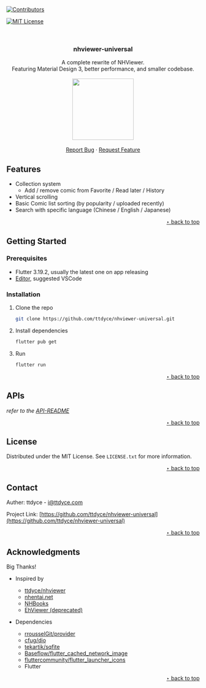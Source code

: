 <!-- Improved compatibility of back to top link: See: https://github.com/othneildrew/Best-README-Template/pull/73 -->
<a name="readme-top"></a>
<!--
*** Thanks for checking out the Best-README-Template. If you have a suggestion
*** that would make this better, please fork the repo and create a pull request
*** or simply open an issue with the tag "enhancement".
*** Don't forget to give the project a star!
*** Thanks again! Now go create something AMAZING! :D
-->



<!-- PROJECT SHIELDS -->
<!--
*** I'm using markdown "reference style" links for readability.
*** Reference links are enclosed in brackets [ ] instead of parentheses ( ).
*** See the bottom of this document for the declaration of the reference variables
*** for contributors-url, forks-url, etc. This is an optional, concise syntax you may use.
*** https://www.markdownguide.org/basic-syntax/#reference-style-links
-->
[![Contributors][contributors-shield]][contributors-url]
<!-- [![Forks][forks-shield]][forks-url]
[![Stargazers][stars-shield]][stars-url]
[![Issues][issues-shield]][issues-url] -->
[![MIT License][license-shield]][license-url]
<!-- [![LinkedIn][linkedin-shield]][linkedin-url] -->



<!-- PROJECT LOGO -->
<br />
<div align="center">
  <!-- <a href="https://github.com/ttdyce/nhviewer-universal">
    <img src="assets/icon/icon.png" alt="Logo" width="80" height="80">
  </a> -->

<h3 align="center">nhviewer-universal</h3>

  <p align="center">
    A complete rewrite of NHViewer. <br />
    Featuring Material Design 3, better performance, and smaller codebase. 
    <br />
    <br />
    <img src='https://storage.googleapis.com/cms-storage-bucket/916809aa4c8f73ad70d2.svg' width=160>
    <br />
    <br />
    <!-- <a href="https://github.com/ttdyce/nhviewer-universal"><strong>Explore the docs »</strong></a> -->
    <!-- <br /> -->
    <a href="https://github.com/ttdyce/nhviewer-universal/issues">Report Bug</a>
    ·
    <a href="https://github.com/ttdyce/nhviewer-universal/issues">Request Feature</a>
  </p>
</div>

<!-- ABOUT THE PROJECT -->
<!-- ## About The Project -->

<!-- todo 20240329 provide in-app screenshots -->
<!-- [![Product Name Screen Shot][product-screenshot]](https://example.com) -->

<!-- Here's a blank template to get started: To avoid retyping too much info. Do a search and replace with your text editor for the following: `ttdyce`, `nhviewer-universal`, `twitter_handle`, `linkedin_username`, `email_client`, `email`, `nhviewer-universal`, `A complete rewrite of NHViewer, with flutter. Featuring Material Design 3, better performance, and smaller codebase. `

<p align="right"> <a href="#readme-top"> ‣ back to top</a> </p> -->

## Features

- Collection system
  - Add / remove comic from Favorite / Read later / History
- Vertical scrolling
- Basic Comic list sorting (by popularity / uploaded recently)
- Search with specific language (Chinese / English / Japanese)

<p align="right"> <a href="#readme-top"> ‣ back to top</a> </p>

<!-- GETTING STARTED -->
## Getting Started

### Prerequisites

- Flutter 3.19.2, usually the latest one on app releasing
- [Editor](https://docs.flutter.dev/get-started/editor), suggested VSCode

### Installation

1. Clone the repo
   ```sh
   git clone https://github.com/ttdyce/nhviewer-universal.git
   ```
2. Install dependencies
   ```sh
   flutter pub get
   ```
3. Run
   ```sh
   flutter run
   ```

<p align="right"> <a href="#readme-top"> ‣ back to top</a> </p>


<!-- USAGE EXAMPLES -->
<!-- ## Usage

Use this space to show useful examples of how a project can be used. Additional screenshots, code examples and demos work well in this space. You may also link to more resources.

_For more examples, please refer to the [Documentation](https://example.com)_

<p align="right"> <a href="#readme-top"> ‣ back to top</a> </p>
 -->
 
## APIs

_refer to the [API-README](API-README.md)_

<p align="right"> <a href="#readme-top"> ‣ back to top</a> </p>


<!-- LICENSE -->
## License

Distributed under the MIT License. See `LICENSE.txt` for more information.

<p align="right"> <a href="#readme-top"> ‣ back to top</a> </p>


<!-- CONTACT -->
## Contact

Auther: ttdyce - i@ttdyce.com

Project Link: [https://github.com/ttdyce/nhviewer-universal](https://github.com/ttdyce/nhviewer-universal)

<p align="right"> <a href="#readme-top"> ‣ back to top</a> </p>


<!-- ACKNOWLEDGMENTS -->
## Acknowledgments

Big Thanks!

- Inspired by
  - [ttdyce/nhviewer](https://github.com/ttdyce/NHentai-NHViewer)
  - [nhentai.net](https://nhentai.net)
  - [NHBooks](https://github.com/NHMoeDev/NHentai-android)
  - [EhViewer (deprecated)](https://github.com/seven332/EhViewer)

- Dependencies
  - [rrousselGit/provider](https://github.com/rrousselGit/provider)
  - [cfug/dio](https://github.com/cfug/dio)
  - [tekartik/sqfite](https://github.com/tekartik/sqflite)
  - [Baseflow/flutter_cached_network_image](https://github.com/Baseflow/flutter_cached_network_image)
  - [fluttercommunity/flutter_launcher_icons](https://github.com/fluttercommunity/flutter_launcher_icons/)
  - Flutter

<p align="right"> <a href="#readme-top"> ‣ back to top</a> </p>


<!-- MARKDOWN LINKS & IMAGES -->
<!-- https://www.markdownguide.org/basic-syntax/#reference-style-links -->
[contributors-shield]: https://img.shields.io/github/contributors/ttdyce/nhviewer-universal.svg?style=for-the-badge
[contributors-url]: https://github.com/ttdyce/nhviewer-universal/graphs/contributors
[stars-shield]: https://img.shields.io/github/stars/ttdyce/nhviewer-universal.svg?style=for-the-badge
[stars-url]: https://github.com/ttdyce/nhviewer-universal/stargazers
[issues-shield]: https://img.shields.io/github/issues/ttdyce/nhviewer-universal.svg?style=for-the-badge
[issues-url]: https://github.com/ttdyce/nhviewer-universal/issues
[license-shield]: https://img.shields.io/github/license/ttdyce/nhviewer-universal.svg?style=for-the-badge
[license-url]: https://github.com/ttdyce/nhviewer-universal/blob/master/LICENSE.txt
[product-screenshot]: images/screenshot.png
[Flutter]: https://img.shields.io/badge/flutter-blue?style=for-the-badge&logo=flutter
[Flutter-url]: https://Flutter.dev/